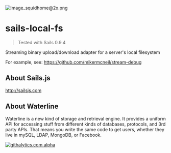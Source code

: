 ![image_squidhome@2x.png](http://i.imgur.com/RIvu9.png) 

# sails-local-fs

> Tested with Sails 0.9.4

Streaming binary upload/download adapter for a server's local filesystem


For example, see: https://github.com/mikermcneil/stream-debug

## About Sails.js
http://sailsjs.com

## About Waterline
Waterline is a new kind of storage and retrieval engine.  It provides a uniform API for accessing stuff from different kinds of databases, protocols, and 3rd party APIs.  That means you write the same code to get users, whether they live in mySQL, LDAP, MongoDB, or Facebook.

[![githalytics.com alpha](https://cruel-carlota.pagodabox.com/a22d3919de208c90c898986619efaa85 "githalytics.com")](http://githalytics.com/balderdashy/sails-dirty)

